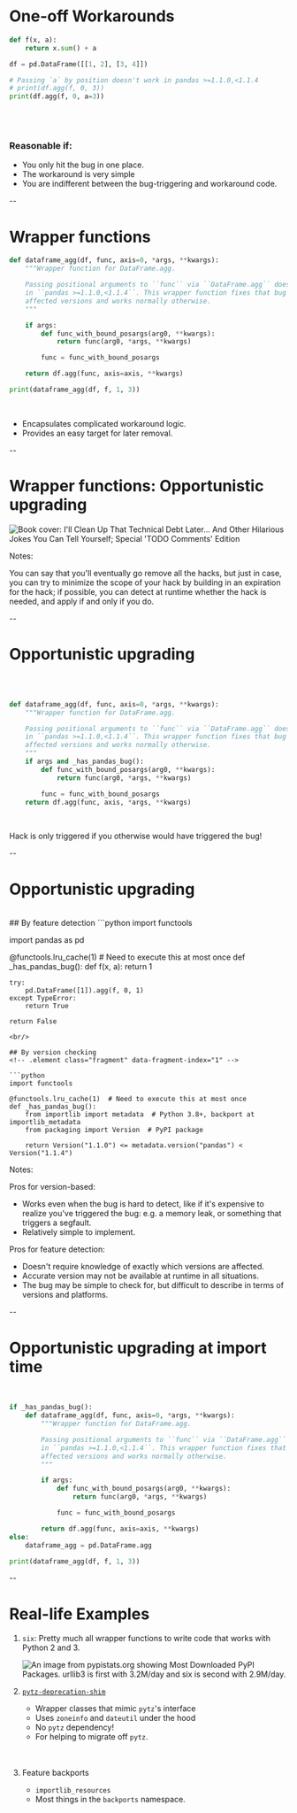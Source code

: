 # One-off Workarounds

```python
def f(x, a):
    return x.sum() + a

df = pd.DataFrame([[1, 2], [3, 4]])

# Passing `a` by position doesn't work in pandas >=1.1.0,<1.1.4
# print(df.agg(f, 0, 3))
print(df.agg(f, 0, a=3))
```
<br/>
<br/>
<h3 style="text-align: left">Reasonable if:</h3>

- You only hit the bug in one place.
- The workaround is very simple
- You are indifferent between the bug-triggering and workaround code.

--

# Wrapper functions

```python
def dataframe_agg(df, func, axis=0, *args, **kwargs):
    """Wrapper function for DataFrame.agg.

    Passing positional arguments to ``func`` via ``DataFrame.agg`` doesn't work
    in ``pandas >=1.1.0,<1.1.4``. This wrapper function fixes that bug in
    affected versions and works normally otherwise.
    """

    if args:
        def func_with_bound_posargs(arg0, **kwargs):
            return func(arg0, *args, **kwargs)

        func = func_with_bound_posargs

    return df.agg(func, axis=axis, **kwargs)

print(dataframe_agg(df, f, 1, 3))
```
<br/>

- Encapsulates complicated workaround logic.
- Provides an easy target for later removal.

--

# Wrapper functions: Opportunistic upgrading

<img
    id="splash"
    src="images/tech-debt-hilarious.png"
    alt="Book cover: I'll Clean Up That Technical Debt Later... And Other Hilarious Jokes You Can Tell Yourself; Special 'TODO Comments' Edition"
    style="max-height:800px"
/>

Notes:

You can say that you'll eventually go remove all the hacks, but just in case, you can try to minimize the scope of your hack by building in an expiration for the hack; if possible, you can detect at runtime whether the hack is needed, and apply if and only if you do.

--

# Opportunistic upgrading
<br/><br/>

```python
def dataframe_agg(df, func, axis=0, *args, **kwargs):
    """Wrapper function for DataFrame.agg.

    Passing positional arguments to ``func`` via ``DataFrame.agg`` doesn't work
    in ``pandas >=1.1.0,<1.1.4``. This wrapper function fixes that bug in
    affected versions and works normally otherwise.
    """
    if args and _has_pandas_bug():
        def func_with_bound_posargs(arg0, **kwargs):
            return func(arg0, *args, **kwargs)

        func = func_with_bound_posargs
    return df.agg(func, axis, *args, **kwargs)
```
<br/>

Hack is only triggered if you otherwise would have triggered the bug!

--

# Opportunistic upgrading
<br/>
## By feature detection
```python
import functools

import pandas as pd

@functools.lru_cache(1)  # Need to execute this at most once
def _has_pandas_bug():
    def f(x, a):
        return 1

    try:
        pd.DataFrame([1]).agg(f, 0, 1)
    except TypeError:
        return True

    return False
```
<br/>

## By version checking
<!-- .element class="fragment" data-fragment-index="1" -->

```python
import functools

@functools.lru_cache(1)  # Need to execute this at most once
def _has_pandas_bug():
    from importlib import metadata  # Python 3.8+, backport at importlib_metadata
    from packaging import Version  # PyPI package

    return Version("1.1.0") <= metadata.version("pandas") < Version("1.1.4")
```
<!-- .element class="fragment" data-fragment-index="1" -->

Notes:

Pros for version-based:
- Works even when the bug is hard to detect, like if it's expensive to realize you've triggered the bug: e.g. a memory leak, or something that triggers a segfault.
- Relatively simple to implement.

Pros for feature detection:
- Doesn't require knowledge of exactly which versions are affected.
- Accurate version may not be available at runtime in all situations.
- The bug may be simple to check for, but difficult to describe in terms of versions and platforms.

--

# Opportunistic upgrading at import time
<br/>

```python
if _has_pandas_bug():
    def dataframe_agg(df, func, axis=0, *args, **kwargs):
        """Wrapper function for DataFrame.agg.

        Passing positional arguments to ``func`` via ``DataFrame.agg`` doesn't work
        in ``pandas >=1.1.0,<1.1.4``. This wrapper function fixes that bug in
        affected versions and works normally otherwise.
        """

        if args:
            def func_with_bound_posargs(arg0, **kwargs):
                return func(arg0, *args, **kwargs)

            func = func_with_bound_posargs

        return df.agg(func, axis=axis, **kwargs)
else:
    dataframe_agg = pd.DataFrame.agg

print(dataframe_agg(df, f, 1, 3))
```

--

# Real-life Examples

1. `six`: Pretty much all wrapper functions to write code that works with Python 2 and 3.

    <img
    src="images/six-top-10.png"
    alt="An image from pypistats.org showing Most Downloaded PyPI Packages. urllib3 is first with 3.2M/day and six is second with 2.9M/day."
    style="display:block; margin-left: auto; margin-right: auto;"
/>

2. [`pytz-deprecation-shim`](https://pytz-deprecation-shim.readthedocs.io/en/latest/)
    - Wrapper classes that mimic `pytz`'s interface
    - Uses `zoneinfo` and `dateutil` under the hood
    - No `pytz` dependency!
    - For helping to migrate off `pytz`.
    <br/>
    <br/>

3. Feature backports
    - `importlib_resources`
    - Most things in the `backports` namespace.
